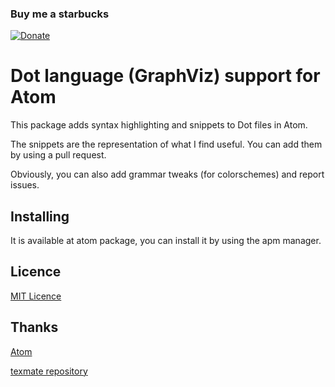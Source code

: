 ### Buy me a starbucks
[![Donate](https://img.shields.io/badge/Donate-PayPal-green.svg)](https://www.paypal.me/adopi)

# Dot language (GraphViz) support for Atom

This package adds syntax highlighting and snippets to Dot files in Atom.

The snippets are the representation of what I find useful.
You can add them by using a pull request.

Obviously, you can also add grammar tweaks (for colorschemes) and report issues.

## Installing

It is available at atom package, you can install it by using the apm manager.

## Licence

[MIT Licence](http://adopi.mit-license.org/)

## Thanks

[Atom](https://github.com/atom/atom)

[texmate repository](https://github.com/textmate/graphviz.tmbundle)
